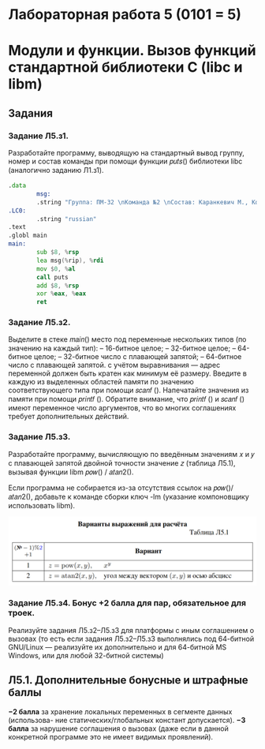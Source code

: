 # Лабораторная работа 5 (0101 = 5)
# Модули и функции. Вызов функций стандартной библиотеки C (libc и libm)

## Задания 

### Задание Л5.з1.
 Разработайте программу, выводящую на стандартный вывод
группу, номер и состав команды при помощи функции 𝑝𝑢𝑡𝑠() библиотеки libc
(аналогично заданию Л1.з1).

```asm
.data
        msg:
        .string "Группа: ПМ-32 \nКоманда №2 \nСостав: Каранкевич M., Комбаров Д., Комольцева Д.\n"
.LC0:
        .string "russian"
.text
.globl main
main:
        sub $8, %rsp
        lea msg(%rip), %rdi
        mov $0, %al
        call puts 
        add $8, %rsp
        xor %eax, %eax
        ret
```


### Задание Л5.з2.
 Выделите в стеке 𝑚𝑎𝑖𝑛() место под переменные нескольких
типов (по значению на каждый тип):
– 16-битное целое;
– 32-битное целое;
– 64-битное целое;
– 32-битное число с плавающей запятой;
– 64-битное число с плавающей запятой.
с учётом выравнивания — адрес переменной должен быть кратен как минимум
её размеру. Введите в каждую из выделенных областей памяти по значению соответствующего типа при помощи 𝑠𝑐𝑎𝑛𝑓 (). Напечатайте значения из памяти при помощи 𝑝𝑟𝑖𝑛𝑡𝑓 (). Обратите внимание, что 𝑝𝑟𝑖𝑛𝑡𝑓 () и 𝑠𝑐𝑎𝑛𝑓 () имеют переменное число аргументов, что во многих соглашениях требует дополнительных действий.

### Задание Л5.з3.
 Разработайте программу, вычисляющую по введённым значениям 𝑥 и 𝑦 с плавающей запятой двойной точности значение 𝑧 (таблица Л5.1), вызывая функции libm 𝑝𝑜𝑤() / 𝑎𝑡𝑎𝑛2().

Если программа не собирается из-за отсутствия ссылок на 𝑝𝑜𝑤()/𝑎𝑡𝑎𝑛2(), добавьте к команде сборки ключ -lm (указание компоновщику использовать libm).

![Таблица 1](.pic/pic1.png)
### Задание Л5.з4. Бонус +2 балла для пар, обязательное для троек.
Реализуйте задания Л5.з2–Л5.з3 для платформы с иным соглашением о вызовах (то есть если задания Л5.з2–Л5.з3 выполнялись под 64-битной GNU/Linux — реализуйте их дополнительно и для 64-битной MS Windows, или для любой 32-битной системы)


## Л5.1. Дополнительные бонусные и штрафные баллы
**−2 балла** за хранение локальных переменных в сегменте данных (использова-
ние статических/глобальных констант допускается).
**−3 балла** за нарушение соглашения о вызовах (даже если в данной конкретной программе это не имеет видимых проявлений).